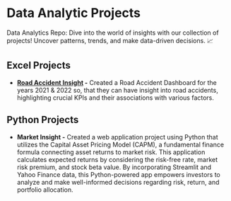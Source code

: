 # Data Analytic Projects
Data Analytics Repo: Dive into the world of insights with our collection of projects! Uncover patterns, trends, and make data-driven decisions. 📈
## Excel Projects
+ **[Road Accident Insight](Excel-Projects/Road_Accident_Docs.md) -** Created a Road Accident Dashboard for the years 2021 & 2022 so, that they can have insight into road accidents, highlighting crucial KPIs and their associations with various factors.
## Python Projects
+ **Market Insight -** Created a web application project using Python that utilizes the Capital Asset Pricing Model (CAPM), a fundamental finance formula connecting asset returns to market risk. This application calculates expected returns by considering the risk-free rate, market risk premium, and stock beta value. By incorporating Streamlit and Yahoo Finance data, this Python-powered app empowers investors to analyze and make well-informed decisions regarding risk, return, and portfolio allocation.
